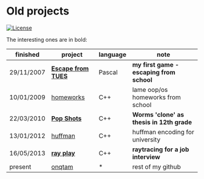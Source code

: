 Old projects
=======

[![License](http://img.shields.io/badge/license-MIT-blue.svg)](http://opensource.org/licenses/MIT)

The interesting ones are in bold:

|finished  |project                                 |language|note                                     |
|----------|----------------------------------------|--------|-----------------------------------------|
|29/11/2007|[**Escape from TUES**](escape_from_tues)|Pascal  |**my first game - escaping from school** |
|10/01/2009|[homeworks](homeworks)                  |C++     |lame oop/os homeworks from school        |
|22/03/2010|[**Pop Shots**](pop_shots)              |C++     |**Worms 'clone' as thesis in 12th grade**|
|13/01/2012|[huffman](huffman)                      |C++     |huffman encoding for university          |
|16/05/2013|[**ray play**](ray_play)                |C++     |**raytracing for a job interview**       |
|present   |[onqtam](https://github.com/onqtam)     |*       |rest of my github                        |
